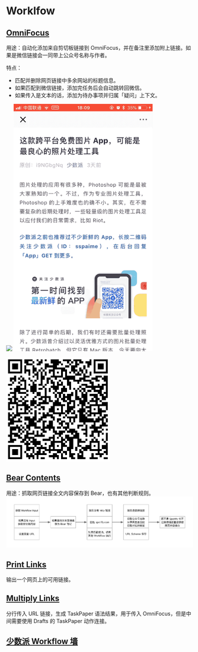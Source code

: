 # Worklfow
## [OmniFocus](https://workflow.is/workflows/0743e826d1d343cd8ad68f437cf9c105)
用途：自动化添加来自剪切板链接到 OmniFocus，并在备注里添加附上链接。如果是微信链接会一同带上公众号名称与作者。

特点：
- 匹配并删除网页链接中多余网站的标题信息。
- 如果匹配到微信链接，添加完任务后会自动跳转回微信。
- 如果传入是文本的话，添加为待办事项并归属「疑问」上下文。

![](/Workflow/PIC/OmniFocusWorkflow)
<img src="/Workflow/PIC/OmniFocus.gif" width="375" height="667"/>

![](/Workflow/PIC/OmniFocusURLs.png)

## [Bear Contents](https://workflow.is/workflows/8caa8b8174b646c6b281b266a26f6e0f)
用途：抓取网页链接全文内容保存到 Bear，也有其他判断规则。
![](/Workflow/PIC/BearWorkflow.png)

## [Print Links](https://workflow.is/workflows/d865e9d8391946a1a2a4d9e223e7a786)
输出一个网页上的可用链接。

## [Multiply Links](https://workflow.is/workflows/f78ae341d5904acaac4e4196af2d80ab)
分行传入 URL 链接，生成 TaskPaper 语法结果，用于传入 OmniFocus，但是中间需要使用 Drafts 的 TaskPaper 动作连接。

## [少数派 Workflow 墙](http://workflow.sspai.com/#/main/workflow)